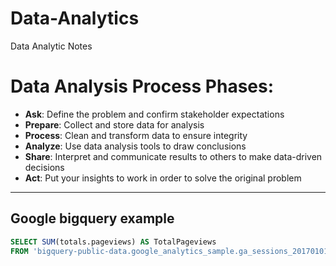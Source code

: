 # Data-Analytics
Data Analytic Notes

# Data Analysis Process Phases: 
- **Ask**: Define the problem and confirm stakeholder expectations
- **Prepare**: Collect and store data for analysis
- **Process**: Clean and transform data to ensure integrity
- **Analyze**: Use data analysis tools to draw conclusions
- **Share**: Interpret and communicate results to others to make data-driven decisions
- **Act**: Put your insights to work in order to solve the original problem

---

## Google bigquery example

```SQL
SELECT SUM(totals.pageviews) AS TotalPageviews
FROM 'bigquery-public-data.google_analytics_sample.ga_sessions_20170101'
```
